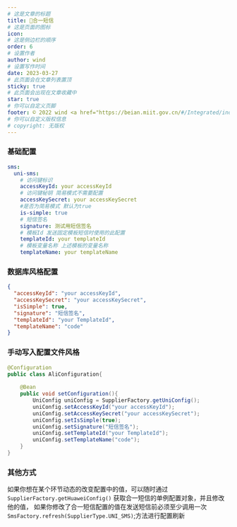 ```yaml
---
# 这是文章的标题
title: 🎤合一短信
# 这是页面的图标
icon: 
# 这是侧边栏的顺序
order: 6
# 设置作者
author: wind
# 设置写作时间
date: 2023-03-27
# 此页面会在文章列表置顶
sticky: true
# 此页面会出现在文章收藏中
star: true
# 你可以自定义页脚
footer: © 2022 wind <a href="https://beian.miit.gov.cn/#/Integrated/index" target="_blank">冀ICP备2021004949号-3</a>
# 你可以自定义版权信息
# copyright: 无版权
---
```

### 基础配置

```yaml
sms:
  uni-sms:
    # 访问键标识
    accessKeyId: your accessKeyId
    # 访问键秘钥 简易模式不需要配置
    accessKeySecret: your accessKeySecret
    #是否为简易模式 默认为true
    is-simple: true
    # 短信签名
    signature: 测试用短信签名
    # 模板Id 发送固定模板短信时使用的此配置
    templateId: your templateId
    # 模板变量名称 上述模板的变量名称
    templateName: your templateName
```
### 数据库风格配置
```json
{
  "accessKeyId": "your accessKeyId",
  "accessKeySecret": "your accessKeySecret",
  "isSimple": true,
  "signature": "短信签名",
  "templateId": "your TemplateId",
  "templateName": "code"
}
```
### 手动写入配置文件风格
```java
@Configuration
public class AliConfiguration{
    
    @Bean
    public void setConfiguration(){
        UniConfig uniConfig = SupplierFactory.getUniConfig();
        uniConfig.setAccessKeyId("your accessKeyId");
        uniConfig.setAccessKeySecret("your accessKeySecret");
        uniConfig.setIsSimple(true);
        uniConfig.setSignature("短信签名");
        uniConfig.setTemplateId("your TemplateId");
        uniConfig.setTemplateName("code");
    }
}
```
### 其他方式
如果你想在某个环节动态的改变配置中的值，可以随时通过
`SupplierFactory.getHuaweiConfig()` 获取合一短信的单例配置对象，并且修改他的值，
如果你修改了合一短信配置的值在发送短信前必须至少调用一次
`SmsFactory.refresh(SupplierType.UNI_SMS)`;方法进行配置刷新